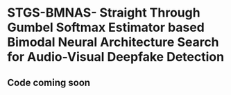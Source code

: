 # STGS-BMNAS- Straight Through Gumbel Softmax Estimator based Bimodal Neural Architecture Search for Audio-Visual Deepfake Detection
## Code coming soon
